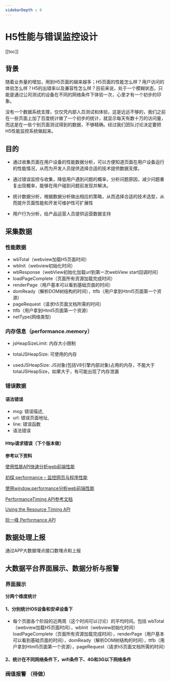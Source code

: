 ```yaml
---
sidebarDepth : 0
---
```



# H5性能与错误监控设计

[[toc]]

## 背景

随着业务量的增加，用到H5页面的越来越多；H5页面的性能怎么样？用户访问的体验怎么样？H5的出错率以及兼容性怎么样？目前来说，处于一个模糊状态，只能是通过公司测试的设备在不同的网络条件下体验一次，心里才有一个初步的印象。

没有一个数据系统支撑，仅仅凭内部人员测试和体验，这是远远不够的，我们之前在一些页面上加了百度统计做了一个初步的统计，就显示每天有数十万的访问量，而这是在一些个别页面测试得到的数据，不够精确。经过我们团队讨论决定要把H5性能监控系统做起来。

## 目的
    
- 通过收集页面在用户设备的性能数据分析，可以方便知道页面在用户设备运行的性能情况，从而为开发人员提供选择合适的技术提供数据支撑。

- 通过错误监控与收集，降低用户遇到问题的概率，分析问题原因，减少问题重复出现概率，能够在用户碰到问题前发现并解决。

- 统计数据分析，根据数据分析做出相应的策略，从而选择合适的技术选型，从而提升页面性能和开发可维护性可扩展性

- 用户行为分析，给产品运营人员提供运营数据支持


## 采集数据

### 性能数据

- wbTotal（webview加载H5页面时间）
- wbInit（webview初始化时间）
- wbResponse（webView初始化加载url到第一次webView start回调时间）
- loadPageComplete（页面所有资源加载完成时间）
- renderPage（用户基本可以看到基础页面的时间）
- domReady（解析DOM树结构的时间），ttfb（用户拿到Html5页面第一个资源）
- pageRequest（请求h5页面文档所需的时间）
- ttfb（用户拿到Html5页面第一个资源）
- netType(网络类型)


    

### 内存信息（performance.memory）

- jsHeapSizeLimit: 内存大小限制

- totalJSHeapSize: 可使用的内存

- usedJSHeapSize: JS对象(包括V8引擎内部对象)占用的内存，不能大于totalJSHeapSize，如果大于，有可能出现了内存泄漏


### 错误数据

#### 语法错误

- msg: 错误描述,
- url: 错误页面地址,
- line: 错误函数
- 语法错误

#### Http请求错误（下个版本做）






**参考以下资料**

[使用性能API快速分析web前端性能](https://segmentfault.com/a/1190000004010453)

[初探 performance – 监控网页与程序性能](http://www.alloyteam.com/2015/09/explore-performance/)

[使用window.performance分析web前端性能](http://www.bubuko.com/infodetail-1228020.html)

[PerformanceTiming API参考文档](https://developer.mozilla.org/zh-CN/docs/Web/API/PerformanceTiming)

[Using the Resource Timing API](https://developer.mozilla.org/zh-CN/docs/Web/API/PerformanceTiming)

[阮一峰 Performance API](http://javascript.ruanyifeng.com/bom/performance.html#toc5)





## 数据处理上报

通过APP大数据埋点接口数埋点和上报


## 大数据平台界面展示、数据分析与报警


### 界面展示

**分两个维度统计**

#### 1、分别统计IOS设备和安卓设备下

- 每个页面各个阶段的近两周（这个时间可以讨论）的平均时间。包括
wbTotal（webview加载H5页面时间），wbInit（webview初始化时间）loadPageComplete（页面所有资源加载完成时间），renderPage（用户基本可以看到基础页面的时间），domReady（解析DOM树结构的时间），ttfb（用户拿到Html5页面第一个资源），pageRequest（请求h5页面文档所需的时间）


#### 2、统计在不同网络条件下，wifi条件下、4G和3G以下网络条件




### 阀值报警 （待做）



